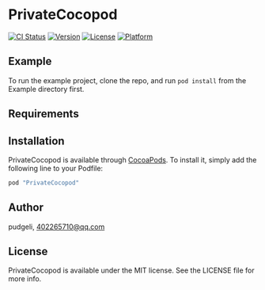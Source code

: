 # PrivateCocopod

[![CI Status](http://img.shields.io/travis/pudgeli/PrivateCocopod.svg?style=flat)](https://travis-ci.org/pudgeli/PrivateCocopod)
[![Version](https://img.shields.io/cocoapods/v/PrivateCocopod.svg?style=flat)](http://cocoapods.org/pods/PrivateCocopod)
[![License](https://img.shields.io/cocoapods/l/PrivateCocopod.svg?style=flat)](http://cocoapods.org/pods/PrivateCocopod)
[![Platform](https://img.shields.io/cocoapods/p/PrivateCocopod.svg?style=flat)](http://cocoapods.org/pods/PrivateCocopod)

## Example

To run the example project, clone the repo, and run `pod install` from the Example directory first.

## Requirements

## Installation

PrivateCocopod is available through [CocoaPods](http://cocoapods.org). To install
it, simply add the following line to your Podfile:

```ruby
pod "PrivateCocopod"
```

## Author

pudgeli, 402265710@qq.com

## License

PrivateCocopod is available under the MIT license. See the LICENSE file for more info.
